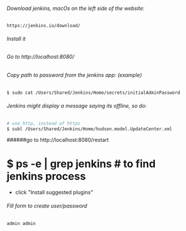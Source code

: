 
###### Download jenkins, macOs on the left side of the website:
```
https://jenkins.io/download/
```


###### Install it


###### Go to http://localhost:8080/


###### Copy path to password from the jenkins app: (example)
```bash
$ sudo cat /Users/Shared/Jenkins/Home/secrets/initialAdminPassword
```

###### Jenkins might display a message saying its offline, so do:
```bash
# use http, instead of https
$ subl /Users/Shared/Jenkins/Home/hudson.model.UpdateCenter.xml 
```

######go to http://localhost:8080/restart

# $ ps -e | grep jenkins # to find jenkins process

- click "Install suggested plugins"

###### Fill form to create user/password
```
admin admin
```
